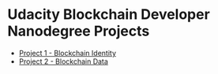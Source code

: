 # Udacity Blockchain Developer Nanodegree Projects

* [Project 1 - Blockchain Identity](https://github.com/kartikeybhardwaj/udacity-blockchain-developer-nanodegree/tree/master/Project%201%20-%20Blockchain%20Identity)
* [Project 2 - Blockchain Data](https://github.com/kartikeybhardwaj/udacity-blockchain-developer-nanodegree/tree/master/Project%202%20-%20Blockchain%20Data)